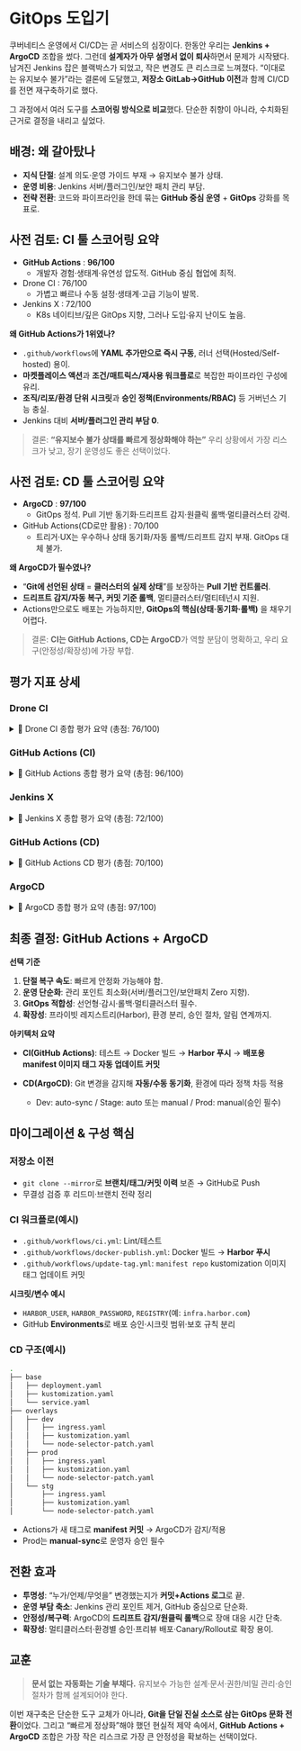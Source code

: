 # GitOps 도입기

쿠버네티스 운영에서 CI/CD는 곧 서비스의 심장이다. 한동안 우리는 **Jenkins + ArgoCD** 조합을 썼다. 그런데 **설계자가 아무 설명서 없이 퇴사**하면서 문제가 시작됐다.
남겨진 Jenkins 잡은 블랙박스가 되었고, 작은 변경도 큰 리스크로 느껴졌다. “이대로는 유지보수 불가”라는 결론에 도달했고, **저장소 GitLab→GitHub 이전**과 함께 CI/CD를 전면 재구축하기로 했다.

그 과정에서 여러 도구를 **스코어링 방식으로 비교**했다. 단순한 취향이 아니라, 수치화된 근거로 결정을 내리고 싶었다.

## 배경: 왜 갈아탔나

- **지식 단절**: 설계 의도·운영 가이드 부재 → 유지보수 불가 상태.
- **운영 비용**: Jenkins 서버/플러그인/보안 패치 관리 부담.
- **전략 전환**: 코드와 파이프라인을 한데 묶는 **GitHub 중심 운영** + **GitOps** 강화를 목표로.

## 사전 검토: CI 툴 스코어링 요약

- **GitHub Actions** : **96/100**
  - 개발자 경험·생태계·유연성 압도적. GitHub 중심 협업에 최적.
- Drone CI : 76/100
  - 가볍고 빠르나 수동 설정·생태계·고급 기능이 발목.
- Jenkins X : 72/100
  - K8s 네이티브/깊은 GitOps 지향, 그러나 도입·유지 난이도 높음.

**왜 GitHub Actions가 1위였나?**

- `.github/workflows`에 **YAML 추가만으로 즉시 구동**, 러너 선택(Hosted/Self-hosted) 용이.
- **마켓플레이스 액션**과 **조건/매트릭스/재사용 워크플로**로 복잡한 파이프라인 구성에 유리.
- **조직/리포/환경 단위 시크릿**과 **승인 정책(Environments/RBAC)** 등 거버넌스 기능 충실.
- Jenkins 대비 **서버/플러그인 관리 부담 0**.

> 결론: **“유지보수 불가 상태를 빠르게 정상화해야 하는”** 우리 상황에서 가장 리스크가 낮고, 장기 운영성도 좋은 선택이었다.

## 사전 검토: CD 툴 스코어링 요약

- **ArgoCD** : **97/100**
  - GitOps 정석. Pull 기반 동기화·드리프트 감지·원클릭 롤백·멀티클러스터 강력.
- GitHub Actions(CD로만 활용) : 70/100
  - 트리거·UX는 우수하나 상태 동기화/자동 롤백/드리프트 감지 부재. GitOps 대체 불가.

**왜 ArgoCD가 필수였나?**

- “**Git에 선언된 상태** = **클러스터의 실제 상태**”를 보장하는 **Pull 기반 컨트롤러**.
- **드리프트 감지/자동 복구, 커밋 기준 롤백**, 멀티클러스터/멀티테넌시 지원.
- Actions만으로도 배포는 가능하지만, **GitOps의 핵심(상태·동기화·롤백)** 을 채우기 어렵다.

> 결론: **CI는 GitHub Actions, CD는 ArgoCD**가 역할 분담이 명확하고, 우리 요구(안정성/확장성)에 가장 부합.

## 평가 지표 상세

### Drone CI

<details>
<summary>📍 Drone CI 종합 평가 요약 (총점: 76/100)</summary>

경량화된 오픈소스 CI 도구로, 컨테이너 기반 아키텍처와 클라우드 환경에서 유리한 성능을 보임.  
하지만 수동 설정 요소가 많고, 플러그인 생태계 및 고급 기능 활용에 한계가 있음.

**항목별 평가**

1. 설정 및 도입 편의성 - 5
2. 워크플로우 구성 유연성 - 6
3. Runner 관리 및 확장성 - 9
4. 컨테이너/클라우드 네이티브 지원 - 10
5. 플러그인/생태계 확장성 - 7
6. Git 연동 및 이벤트 트리거 - 8
7. 속도/성능 최적화 - 8
8. 보안 및 시크릿 관리 - 10
9. 모니터링 및 피드백 UX - 8
10. 유지 보수성 - 5

😎 **분석**: 클라우드 네이티브 DevOps 경험이 있는 팀에는 적합. 하지만 UI/UX, 자동화 편의성이 중요한 경우 GitHub Actions가 더 나음.

</details>

### GitHub Actions (CI)

<details>
<summary>📍 GitHub Actions 종합 평가 요약 (총점: 96/100)</summary>

CI/CD 대표 SaaS 기반 도구. GitHub 생태계와 깊게 통합되어 개발자 경험과 자동화 유연성이 매우 뛰어남.

**항목별 평가**

1. 설정 및 도입 편의성 - 10
2. 워크플로우 구성 유연성 - 10
3. Runner 관리 및 확장성 - 10
4. 컨테이너/클라우드 네이티브 지원 - 9
5. 플러그인/생태계 확장성 - 10
6. Git 연동 및 이벤트 트리거 - 10
7. 속도/성능 최적화 - 8
8. 보안 및 시크릿 관리 - 10
9. 모니터링 및 피드백 UX - 10
10. 유지 보수성 - 9

😎 **분석**: GitHub 기반 협업에는 최적. 빠른 도입, 확장성, AI(Copilot) 통합까지 지원해 현대형 CI/CD 플랫폼으로 손꼽힘.

</details>

### Jenkins X

<details>
<summary>📍 Jenkins X 종합 평가 요약 (총점: 72/100)</summary>

Kubernetes 기반 GitOps 중심 CI/CD 도구. 강력한 자동화와 K8s 통합 기능을 제공하지만 도입/운영 난이도가 높음.

**항목별 평가**

1. 설정 및 도입 편의성 - 4
2. 워크플로우 구성 유연성 - 6
3. Runner 관리 및 확장성 - 9
4. 컨테이너/클라우드 네이티브 지원 - 10
5. 플러그인/생태계 확장성 - 8
6. Git 연동 및 이벤트 트리거 - 9
7. 속도/성능 최적화 - 8
8. 보안 및 시크릿 관리 - 8
9. 모니터링 및 피드백 UX - 6
10. 유지 보수성 - 4

😎 **분석**: 대규모 조직의 플랫폼 팀이나 고도화된 DevOps 조직에는 적합. 하지만 스타트업·소규모 팀엔 부담이 큼.

</details>

### GitHub Actions (CD)

<details>
<summary>📍 GitHub Actions CD 평가 (총점: 70/100)</summary>

CI/CD 통합 관리에는 강점이 있으나 GitOps 관점에서는 한계가 있음. 상태 동기화, 자동 롤백, 멀티클러스터 지원 부족.

**항목별 평가**

- 배포 트리거 방식 - 8
- GitOps 모델 적합성 - 8
- Kubernetes 통합 수준 - 7
- 롤백 기능 - 4
- 상태 감지 및 자동 동기화 - 3
- CI/CD 파이프라인 통합 유연성 - 10
- 보안 및 시크릿 관리 - 7
- 접근 제어 및 RBAC - 10
- 모니터링 및 피드백 UX - 10
- 확장성 및 멀티클러스터 지원 - 3

😎 **분석**: 단일 클러스터·소규모 팀엔 적합. 하지만 GitOps 핵심 기능 부족 → ArgoCD 같은 보완 도구 필요.

</details>

### ArgoCD

<details>
<summary>📍 ArgoCD 종합 평가 요약 (총점: 97/100)</summary>

GitOps 원칙을 가장 충실하게 구현한 Kubernetes 네이티브 CD 도구. Pull 기반 동기화, 드리프트 감지, 롤백, 멀티클러스터까지 지원.

**항목별 평가**

- 배포 트리거 방식 - 10
- GitOps 모델 적합성 - 10
- Kubernetes 통합 수준 - 10
- 롤백 기능 - 10
- 상태 감지 및 자동 동기화 - 10
- CI/CD 파이프라인 통합 유연성 - 7
- 보안 및 시크릿 관리 - 10
- 접근 제어 및 RBAC - 10
- 모니터링 및 피드백 UX - 10
- 확장성 및 멀티클러스터 지원 - 10

😎 **분석**: 기업 환경의 GitOps CD 최적 솔루션. 안정성·확장성·보안성 모두 충족.

</details>

## 최종 결정: GitHub Actions + ArgoCD

**선택 기준**

1. **단절 복구 속도**: 빠르게 안정화 가능해야 함.
2. **운영 단순화**: 관리 포인트 최소화(서버/플러그인/보안패치 Zero 지향).
3. **GitOps 적합성**: 선언형·감시·롤백·멀티클러스터 필수.
4. **확장성**: 프라이빗 레지스트리(Harbor), 환경 분리, 승인 절차, 알림 연계까지.

**아키텍처 요약**

- **CI(GitHub Actions)**: 테스트 → Docker 빌드 → **Harbor 푸시** → **배포용 manifest 이미지 태그 자동 업데이트 커밋**
- **CD(ArgoCD)**: Git 변경을 감지해 **자동/수동 동기화**, 환경에 따라 정책 차등 적용

  - Dev: auto-sync / Stage: auto 또는 manual / Prod: manual(승인 필수)

## 마이그레이션 & 구성 핵심

### 저장소 이전

- `git clone --mirror`로 **브랜치/태그/커밋 이력** 보존 → GitHub로 Push
- 무결성 검증 후 리드미·브랜치 전략 정리

### CI 워크플로(예시)

- `.github/workflows/ci.yml`: Lint/테스트
- `.github/workflows/docker-publish.yml`: Docker 빌드 → **Harbor 푸시**
- `.github/workflows/update-tag.yml`: `manifest repo` kustomization 이미지 태그 업데이트 커밋

**시크릿/변수 예시**

- `HARBOR_USER`, `HARBOR_PASSWORD`, `REGISTRY`(예: `infra.harbor.com`)
- GitHub **Environments**로 배포 승인·시크릿 범위·보호 규칙 분리

### CD 구조(예시)

```bash
.
├── base
│   ├── deployment.yaml
│   ├── kustomization.yaml
│   └── service.yaml
├── overlays
│   ├── dev
│   │   ├── ingress.yaml
│   │   ├── kustomization.yaml
│   │   └── node-selector-patch.yaml
│   ├── prod
│   │   ├── ingress.yaml
│   │   ├── kustomization.yaml
│   │   └── node-selector-patch.yaml
│   └── stg
│       ├── ingress.yaml
│       ├── kustomization.yaml
│       └── node-selector-patch.yaml
```

- Actions가 새 태그로 **manifest 커밋** → ArgoCD가 감지/적용
- Prod는 **manual-sync**로 운영자 승인 필수

## 전환 효과

- **투명성**: “누가/언제/무엇을” 변경했는지가 **커밋+Actions 로그**로 끝.
- **운영 부담 축소**: Jenkins 관리 포인트 제거, GitHub 중심으로 단순화.
- **안정성/복구력**: ArgoCD의 **드리프트 감지/원클릭 롤백**으로 장애 대응 시간 단축.
- **확장성**: 멀티클러스터·환경별 승인·프리뷰 배포·Canary/Rollout로 확장 용이.

## 교훈

> **문서 없는 자동화는 기술 부채다.**
> 유지보수 가능한 설계·문서·권한/비밀 관리·승인 절차가 함께 설계되어야 한다.

이번 재구축은 단순한 도구 교체가 아니라, **Git을 단일 진실 소스로 삼는 GitOps 문화 전환**이었다.
그리고 “빠르게 정상화”해야 했던 현실적 제약 속에서, **GitHub Actions + ArgoCD** 조합은 가장 작은 리스크로 가장 큰 안정성을 확보하는 선택이었다.
